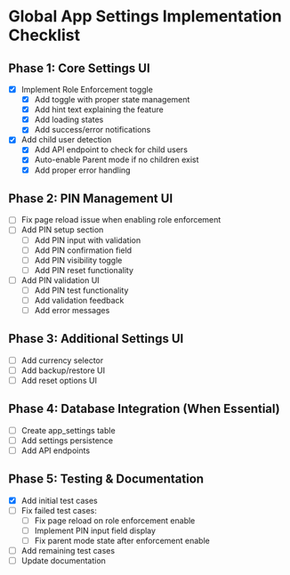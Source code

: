 # Global App Settings Implementation Checklist

## Phase 1: Core Settings UI

- [x] Implement Role Enforcement toggle
  - [x] Add toggle with proper state management
  - [x] Add hint text explaining the feature
  - [x] Add loading states
  - [x] Add success/error notifications
- [x] Add child user detection
  - [x] Add API endpoint to check for child users
  - [x] Auto-enable Parent mode if no children exist
  - [x] Add proper error handling

## Phase 2: PIN Management UI

- [ ] Fix page reload issue when enabling role enforcement
- [ ] Add PIN setup section
  - [ ] Add PIN input with validation
  - [ ] Add PIN confirmation field
  - [ ] Add PIN visibility toggle
  - [ ] Add PIN reset functionality
- [ ] Add PIN validation UI
  - [ ] Add PIN test functionality
  - [ ] Add validation feedback
  - [ ] Add error messages

## Phase 3: Additional Settings UI

- [ ] Add currency selector
- [ ] Add backup/restore UI
- [ ] Add reset options UI

## Phase 4: Database Integration (When Essential)

- [ ] Create app_settings table
- [ ] Add settings persistence
- [ ] Add API endpoints

## Phase 5: Testing & Documentation

- [x] Add initial test cases
- [ ] Fix failed test cases:
  - [ ] Fix page reload on role enforcement enable
  - [ ] Implement PIN input field display
  - [ ] Fix parent mode state after enforcement enable
- [ ] Add remaining test cases
- [ ] Update documentation
